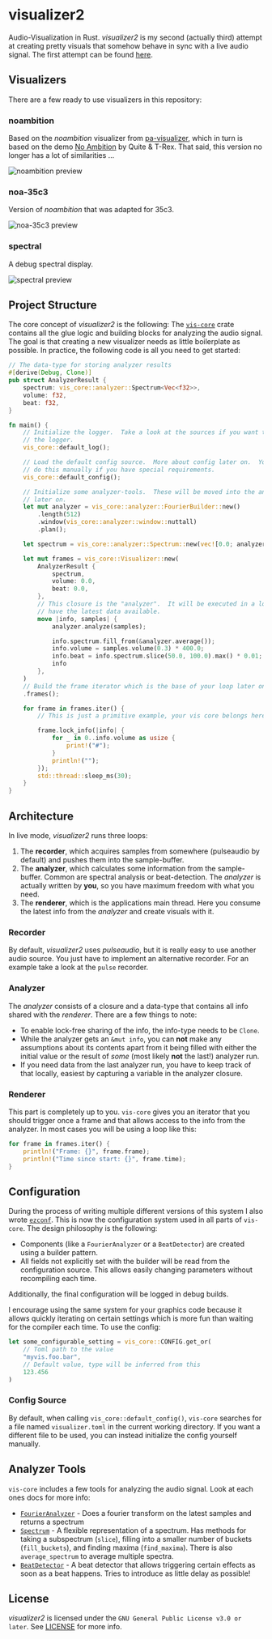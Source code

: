 visualizer2
===========

Audio-Visualization in Rust.  *visualizer2* is my second (actually third) attempt at creating pretty visuals that somehow behave in sync with a live audio signal.  The first attempt can be found [here](https://github.com/Rahix/pa-visualizer).

## Visualizers
There are a few ready to use visualizers in this repository:

### noambition
Based on the *noambition* visualizer from [pa-visualizer](https://github.com/Rahix/pa-visualizer), which in turn is based on the demo [No Ambition](http://www.pouet.net/prod.php?which=69730) by Quite & T-Rex.  That said, this version no longer has a lot of similarities ...

![noambition preview](img/noambition.png)

### noa-35c3
Version of *noambition* that was adapted for 35c3.

![noa-35c3 preview](img/noa-35c3.png)

### spectral
A debug spectral display.

![spectral preview](img/spectral.png)

## Project Structure
The core concept of *visualizer2* is the following:  The [`vis-core`](./vis-core) crate contains all the glue logic and building blocks for analyzing the audio signal.  The goal is that creating a new visualizer needs as little boilerplate as possible.  In practice, the following code is all you need to get started:

```rust
// The data-type for storing analyzer results
#[derive(Debug, Clone)]
pub struct AnalyzerResult {
    spectrum: vis_core::analyzer::Spectrum<Vec<f32>>,
    volume: f32,
    beat: f32,
}

fn main() {
    // Initialize the logger.  Take a look at the sources if you want to customize
    // the logger.
    vis_core::default_log();

    // Load the default config source.  More about config later on.  You can also
    // do this manually if you have special requirements.
    vis_core::default_config();

    // Initialize some analyzer-tools.  These will be moved into the analyzer closure
    // later on.
    let mut analyzer = vis_core::analyzer::FourierBuilder::new()
        .length(512)
        .window(vis_core::analyzer::window::nuttall)
        .plan();

    let spectrum = vis_core::analyzer::Spectrum::new(vec![0.0; analyzer.buckets], 0.0, 1.0);

    let mut frames = vis_core::Visualizer::new(
        AnalyzerResult {
            spectrum,
            volume: 0.0,
            beat: 0.0,
        },
        // This closure is the "analyzer".  It will be executed in a loop to always
        // have the latest data available.
        move |info, samples| {
            analyzer.analyze(samples);

            info.spectrum.fill_from(&analyzer.average());
            info.volume = samples.volume(0.3) * 400.0;
            info.beat = info.spectrum.slice(50.0, 100.0).max() * 0.01;
            info
        },
    )
    // Build the frame iterator which is the base of your loop later on
    .frames();

    for frame in frames.iter() {
        // This is just a primitive example, your vis core belongs here

        frame.lock_info(|info| {
            for _ in 0..info.volume as usize {
                print!("#");
            }
            println!("");
        });
        std::thread::sleep_ms(30);
    }
}
```

## Architecture
In live mode, *visualizer2* runs three loops:

1. The **recorder**, which acquires samples from somewhere (pulseaudio by default) and pushes them into the sample-buffer.
2. The **analyzer**, which calculates some information from the sample-buffer.  Common are spectral analysis or beat-detection.  The *analyzer* is actually written by **you**, so you have maximum freedom with what you need.
3. The **renderer**, which is the applications main thread.  Here you consume the latest info from the *analyzer* and create visuals with it.

### Recorder
By default, *visualizer2* uses *pulseaudio*, but it is really easy to use another audio source.  You just have to implement an alternative recorder.  For an example take a look at the `pulse` recorder.

### Analyzer
The *analyzer* consists of a closure and a data-type that contains all info shared with the *renderer*.  There are a few things to note:

* To enable lock-free sharing of the info, the info-type needs to be `Clone`.
* While the analyzer gets an `&mut info`, you can **not** make any assumptions about its contents apart from it being filled with either the initial value or the result of *some* (most likely **not** the last!) analyzer run.
* If you need data from the last analyzer run, you have to keep track of that locally, easiest by capturing a variable in the analyzer closure.

### Renderer
This part is completely up to you.  `vis-core` gives you an iterator that you should trigger once a frame and that allows access to the info from the analyzer.  In most cases you will be using a loop like this:

```rust
for frame in frames.iter() {
    println!("Frame: {}", frame.frame);
    println!("Time since start: {}", frame.time);
}
```

## Configuration
During the process of writing multiple different versions of this system I also wrote [`ezconf`](https://github.com/Rahix/ezconf).  This is now the configuration system used in all parts of `vis-core`.  The design philosophy is the following:

* Components (like a `FourierAnalyzer` or a `BeatDetector`) are created using a builder pattern.
* All fields not explicitly set with the builder will be read from the configuration source.  This allows easily changing parameters without recompiling each time.

Additionally, the final configuration will be logged in debug builds.

I encourage using the same system for your graphics code because it allows quickly iterating on certain settings which is more fun than waiting for the compiler each time.  To use the config:

```rust
let some_configurable_setting = vis_core::CONFIG.get_or(
    // Toml path to the value
    "myvis.foo.bar",
    // Default value, type will be inferred from this
    123.456
)
```

### Config Source
By default, when calling `vis_core::default_config()`, `vis-core` searches for a file named `visualizer.toml` in the current working directory.  If you want a different file to be used, you can instead initialize the config yourself manually.


## Analyzer Tools
`vis-core` includes a few tools for analyzing the audio signal.  Look at each ones docs for more info:

* [`FourierAnalyzer`](./vis-core/src/analyzer/fourier.rs) - Does a fourier transform on the latest samples and returns a spectrum
* [`Spectrum`](./vis-core/src/analyzer/spectrum.rs) - A flexible representation of a spectrum.  Has methods for taking a subspectrum (`slice`), filling into a smaller number of buckets (`fill_buckets`), and finding maxima (`find_maxima`).  There is also `average_spectrum` to average multiple spectra.
* [`BeatDetector`](./vis-core/src/analyzer/beat.rs) - A beat detector that allows triggering certain effects as soon as a beat happens.  Tries to introduce as little delay as possible!

## License

*visualizer2* is licensed under the `GNU General Public License v3.0 or later`.  See [LICENSE](LICENSE) for more info.

